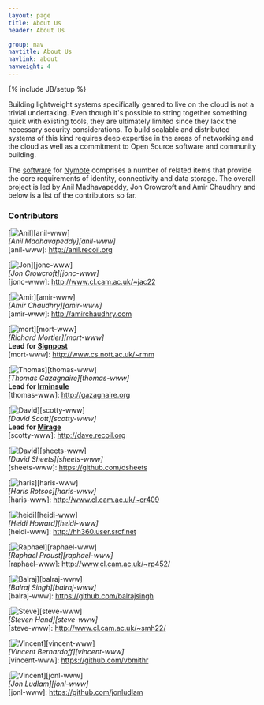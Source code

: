 ```yaml
---
layout: page
title: About Us
header: About Us

group: nav
navtitle: About Us
navlink: about
navweight: 4
---
```

{% include JB/setup %}

Building lightweight systems specifically geared to live on the cloud is not 
a trivial undertaking.  Even though it's possible to string together 
something quick with existing tools, they are ultimately limited since they 
lack the necessary security considerations.  To build scalable and 
distributed systems of this kind requires deep expertise in the areas of 
networking and the cloud as well as a commitment to Open Source software and community building.

The [software](../software) for [Nymote]({{site.production_url}}) comprises 
a number of related items that provide the core requirements of identity, 
connectivity and data storage.  The overall project is led by Anil 
Madhavapeddy, Jon Crowcroft and Amir Chaudhry and below is a list of the 
contributors so far.

<!-- Those are the people who understand what is practicable and how to sensibly construct, test and deploy such products. -->

### Contributors

[![Anil](/images/mugshots/anil.jpg)][anil-www]  
*[Anil Madhavapeddy][anil-www]*  
[anil-www]: http://anil.recoil.org

[![Jon](/images/mugshots/jonc.gif)][jonc-www]  
*[Jon Crowcroft][jonc-www]*  
[jonc-www]: http://www.cl.cam.ac.uk/~jac22

[![Amir](/images/mugshots/amir.jpg)][amir-www]  
*[Amir Chaudhry][amir-www]*  
[amir-www]: http://amirchaudhry.com

[![mort](/images/mugshots/mort.png)][mort-www]  
*[Richard Mortier][mort-www]*  
**Lead for [Signpost](/software/signpost)**  
[mort-www]: http://www.cs.nott.ac.uk/~rmm

[![Thomas](/images/mugshots/tg.png)][thomas-www]  
*[Thomas Gazagnaire][thomas-www]*  
**Lead for [Irminsule](/software/irminsule)**  
[thomas-www]: http://gazagnaire.org

[![David](/images/mugshots/djs.jpg)][scotty-www]  
*[David Scott][scotty-www]*  
**Lead for [Mirage](/software/mirage)**  
[scotty-www]: http://dave.recoil.org

[![David](/images/mugshots/sheets.png)][sheets-www]  
*[David Sheets][sheets-www]*  
[sheets-www]: https://github.com/dsheets

[![haris](/images/mugshots/haris.jpg)][haris-www]  
*[Haris Rotsos][haris-www]*  
[haris-www]: http://www.cl.cam.ac.uk/~cr409

[![heidi](/images/mugshots/heidi.jpg)][heidi-www]  
*[Heidi Howard][heidi-www]*  
[heidi-www]: http://hh360.user.srcf.net

[![Raphael](/images/mugshots/raphael.jpg)][raphael-www]  
*[Raphael Proust][raphael-www]*  
[raphael-www]: http://www.cl.cam.ac.uk/~rp452/

[![Balraj](/images/mugshots/default.jpg)][balraj-www]  
*[Balraj Singh][balraj-www]*  
[balraj-www]: https://github.com/balrajsingh

[![Steve](/images/mugshots/smh.jpg)][steve-www]  
*[Steven Hand][steve-www]*  
[steve-www]: http://www.cl.cam.ac.uk/~smh22/

[![Vincent](/images/mugshots/vb.jpg)][vincent-www]  
*[Vincent Bernardoff][vincent-www]*  
[vincent-www]: https://github.com/vbmithr

[![Vincent](/images/mugshots/jludlam.jpg)][jonl-www]  
*[Jon Ludlam][jonl-www]*  
[jonl-www]: https://github.com/jonludlam


<!--
## Approach

Lorem ipsum dolor sit amet, consectetur adipisicing elit, sed do eiusmod tempor incididunt ut labore et dolore magna aliqua. Ut enim ad minim veniam, quis nostrud exercitation ullamco laboris nisi ut aliquip ex ea commodo consequat. Duis aute irure dolor in reprehenderit in voluptate velit esse cillum dolore eu fugiat nulla pariatur. Excepteur sint occaecat cupidatat non proident, sunt in culpa qui officia deserunt mollit anim id est laborum
-->

<!--- #### credits

- Jekyll-bootstrap
- GitHub Pages
- Bootswatch theme

-->
